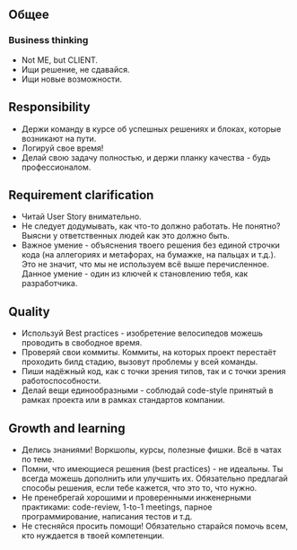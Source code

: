 ## Общее 

### Business thinking 

- Not ME, but CLIENT. 
- Ищи решение, не сдавайся. 
- Ищи новые возможности.

## Responsibility 

- Держи команду в курсе об успешных решениях и блоках, которые возникают на пути. 
- Логируй свое время! 
- Делай свою задачу полностью, и держи планку качества - будь профессионалом. 

## Requirement clarification 

- Читай User Story внимательно. 
- Не следует додумывать, как что-то должно работать. Не понятно? Выясни у ответственных людей как это должно быть. 
- Важное умение - объяснения твоего решения без единой строчки кода (на аллегориях и метафорах, на бумажке, на пальцах и т.д.). 
Это не значит, что мы не используем всё выше перечисленное. Данное умение - один из ключей к становлению тебя, как разработчика.

## Quality 

- Используй Best practices - изобретение велосипедов можешь проводить в свободное время.
- Проверяй свои коммиты. Коммиты, на которых проект перестаёт проходить билд стадию, вызовут проблемы у всей команды. 
- Пиши надёжный код, как с точки зрения типов, так и с точки зрения работоспособности. 
- Делай вещи единообразными - соблюдай code-style принятый в рамках проекта или в рамках стандартов компании.

## Growth and learning 

- Делись знаниями! Воркшопы, курсы, полезные фишки. Всё в чатах по теме.
- Помни, что имеющиеся решения (best practices) - не идеальны. Ты всегда можешь дополнить или улучшить их. 
Обязательно предлагай способы решения, если тебе кажется, что это то, что нужно.	
- Не пренебрегай хорошими и проверенными инженерными практиками: сode-review, 1-to-1 meetings, парное программирование, 
написания тестов и т.д.
- Не стесняйся просить помощи! Обязательно старайся помочь всем, кто нуждается в твоей компетенции.
